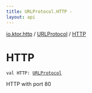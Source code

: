 ```yaml
---
title: URLProtocol.HTTP - 
layout: api
---
```


<div class='api-docs-breadcrumbs'><a href="../index.html">io.ktor.http</a> / <a href="index.html">URLProtocol</a> / <a href="./-h-t-t-p.html">HTTP</a></div>

# HTTP

<div class="signature"><code><span class="keyword">val </span><span class="identifier">HTTP</span><span class="symbol">: </span><a href="index.html"><span class="identifier">URLProtocol</span></a></code></div>

HTTP with port 80

